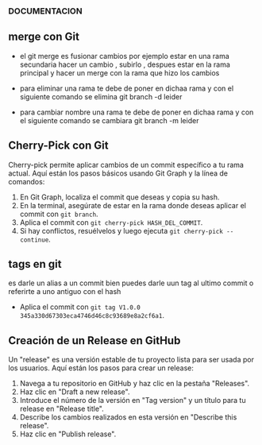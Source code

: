 ### DOCUMENTACION

## merge con Git

- el git merge es fusionar cambios por ejemplo estar en una rama secundaria hacer un cambio , subirlo , despues estar en la rama principal y hacer un merge con la rama que hizo los cambios

- para eliminar una rama te debe de poner en dichaa rama y con el siguiente comando se elimina   git branch -d leider

- para cambiar nombre una rama te debe de poner en dichaa rama y con el siguiente comando se cambiara   git branch -m leider

## Cherry-Pick con Git

Cherry-pick permite aplicar cambios de un commit específico a tu rama actual. Aquí están los pasos básicos usando Git Graph y la línea de comandos:

1. En Git Graph, localiza el commit que deseas y copia su hash.
2. En la terminal, asegúrate de estar en la rama donde deseas aplicar el commit con `git branch`.
3. Aplica el commit con `git cherry-pick HASH_DEL_COMMIT`.
4. Si hay conflictos, resuélvelos y luego ejecuta `git cherry-pick --continue`.

## tags en git

es darle un alias a un commit bien puedes darle uun tag al ultimo commit o referirte a uno antiguo con el hash 

- Aplica el commit con `git tag V1.0.0 345a330d67303eca4746d46c8c93689e8a2cf6a1`.

## Creación de un Release en GitHub

Un "release" es una versión estable de tu proyecto lista para ser usada por los usuarios. Aquí están los pasos para crear un release:

1. Navega a tu repositorio en GitHub y haz clic en la pestaña "Releases".
2. Haz clic en "Draft a new release".
3. Introduce el número de la versión en "Tag version" y un título para tu release en "Release title".
4. Describe los cambios realizados en esta versión en "Describe this release".
5. Haz clic en "Publish release".

